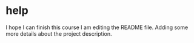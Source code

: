# help
I hope I can finish this course
I am editing the README file. Adding some more details about the project description.
